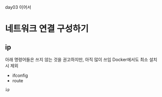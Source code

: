 day03 이어서

# 네트워크 연결 구성하기

## ip

아래 명령어들은 쓰지 않는 것을 권고하지만, 아직 많이 쓰임
Docker에서도 최소 설치 시 제외
- ifconfig
- route

```bash
ip
```


<!--stackedit_data:
eyJoaXN0b3J5IjpbMTQwNjc1OTQ5MywtMjA4ODc0NjYxMl19
-->